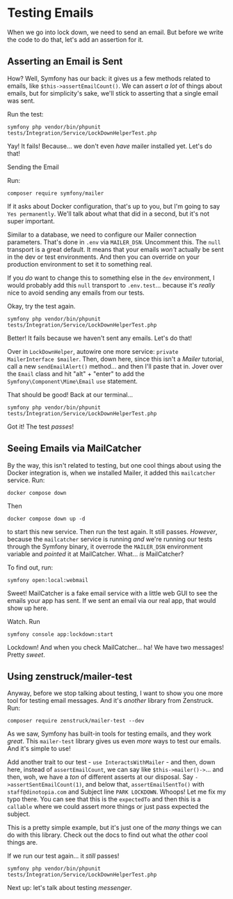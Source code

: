 # Testing Emails

When we go into lock down, we need to send an email. But before we write the code
to do that, let's add an assertion for it.

## Asserting an Email is Sent

How? Well, Symfony has our back: it gives us a few methods related to emails,
like `$this->assertEmailCount()`. We can assert *a lot* of things about emails, but
for simplicity's sake, we'll stick to asserting that a single email was sent.

Run the test:

```terminal-silent
symfony php vendor/bin/phpunit tests/Integration/Service/LockDownHelperTest.php
```

Yay! It fails! Because... we don't even *have* mailer installed yet. Let's do
that!

Sending the Email

Run:

```terminal
composer require symfony/mailer
```

If it asks about Docker configuration, that's up to you, but I'm going to say
`Yes permanently`. We'll talk about what that did in a second, but it's not super
important.

Similar to a database, we need to configure our Mailer connection parameters. That's
done in `.env` via `MAILER_DSN`. Uncomment this. The `null` transport is a great
default. It means that your emails *won't* actually be sent in the dev or test
environments. And then you can override on your production environment to set it
to something real.

If you *do* want to change this to something else in the `dev` environment, I would
probably add this `null` transport to `.env.test`... because it's *really* nice to
avoid sending any emails from our tests.

Okay, try the test again.

```terminal-silent
symfony php vendor/bin/phpunit tests/Integration/Service/LockDownHelperTest.php
```

Better! It fails because we haven't sent any emails. Let's do that!

Over in `LockDownHelper`, autowire one more service:
`private MailerInterface $mailer`. Then, down here, since this isn't a *Mailer*
tutorial, call a new `sendEmailAlert()` method... and then I'll paste that in.
Jover over the `Email` class and hit "alt" + "enter" to add the
`Symfony\Component\Mime\Email` `use` statement.

That should be good! Back at our terminal...

```terminal-silent
symfony php vendor/bin/phpunit tests/Integration/Service/LockDownHelperTest.php
```

Got it! The test *passes*!

## Seeing Emails via MailCatcher

By the way, this isn't related to testing, but one cool things about using the Docker
integration is, when we installed Mailer, it added this `mailcatcher` service.
Run:

```terminal
docker compose down
```

Then

```terminal
docker compose down up -d
```

to start this new service. Then run the test again. It still passes. *However*,
because the `mailcatcher` service is running *and* we're running our tests through
the Symfony binary, it overrode the `MAILER_DSN` environment variable and *pointed*
it at MailCatcher. What... *is* MailCatcher?

To find out, run:

```terminal
symfony open:local:webmail
```

Sweet! MailCatcher is a fake email service with a little web GUI to see the emails
your app has sent. If we sent an email via our real app, that would show up here.

Watch. Run

```terminal
symfony console app:lockdown:start
```

Lockdown! And when you check MailCatcher... ha! We have two messages! Pretty *sweet*.

## Using zenstruck/mailer-test

Anyway, before we stop talking about testing, I want to show you one more tool
for testing email messages. And it's *another* library from Zenstruck. Run:

```terminal
composer require zenstruck/mailer-test --dev
```

As we saw, Symfony has built-in tools for testing emails, and they work *great*.
This `mailer-test` library gives us even *more* ways to test our emails. And it's
simple to use!

Add another trait to our test - `use InteractsWithMailer` - and then, down here,
instead of `assertEmailCount`, we can say like `$this->mailer()->`... and then,
woh, we have a *ton* of different asserts at our disposal. Say
`->assertSentEmailCount(1)`, and below that, `assertEmailSentTo()` with
`staff@dinotopia.com` and Subject line `PARK LOCKDOWN`. Whoops! Let me fix my typo
there. You can see that this is the `expectedTo` and then this is a `callable` where
we could assert more things or just pass expected the subject.

This is a pretty simple example, but it's just one of the *many* things we can
do with this library. Check out the docs to find out what the *other* cool things
are.

If we run our test again... it *still* passes!

```terminal
symfony php vendor/bin/phpunit tests/Integration/Service/LockDownHelperTest.php
```

Next up: let's talk about testing *messenger*.
